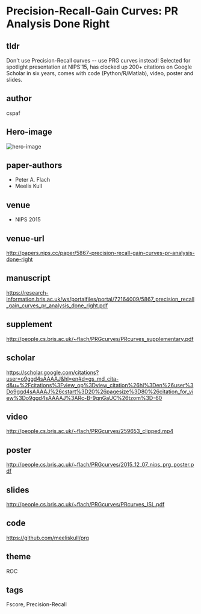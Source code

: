 # Precision-Recall-Gain Curves: PR Analysis Done Right #


## tldr 

Don't use Precision-Recall curves -- use PRG curves instead! Selected for spotlight presentation at NIPS'15, has clocked up 200+ citations on Google Scholar in six years, comes with code (Python/R/Matlab), video, poster and slides.
    
## author 
cspaf
## Hero-image  
![hero-image](http://people.cs.bris.ac.uk/~flach/PRGcurves/curves.jpg)

## paper-authors
- Peter A. Flach
- Meelis Kull

## venue
- NIPS 2015

## venue-url
http://papers.nips.cc/paper/5867-precision-recall-gain-curves-pr-analysis-done-right

## manuscript
https://research-information.bris.ac.uk/ws/portalfiles/portal/72164009/5867_precision_recall_gain_curves_pr_analysis_done_right.pdf
## supplement
http://people.cs.bris.ac.uk/~flach/PRGcurves/PRcurves_supplementary.pdf

## scholar
https://scholar.google.com/citations?user=o9ggd4sAAAAJ&hl=en#d=gs_md_cita-d&u=%2Fcitations%3Fview_op%3Dview_citation%26hl%3Den%26user%3Do9ggd4sAAAAJ%26cstart%3D20%26pagesize%3D80%26citation_for_view%3Do9ggd4sAAAAJ%3ARc-B-9qnGaUC%26tzom%3D-60

## video   
http://people.cs.bris.ac.uk/~flach/PRGcurves/259653_clipped.mp4

## poster
http://people.cs.bris.ac.uk/~flach/PRGcurves/2015_12_07_nips_prg_poster.pdf

## slides
http://people.cs.bris.ac.uk/~flach/PRGcurves/PRcurves_ISL.pdf

## code
https://github.com/meeliskull/prg

## theme
ROC
## tags
Fscore, Precision-Recall

